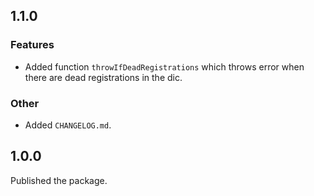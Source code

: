 ## 1.1.0

### Features

-   Added function `throwIfDeadRegistrations` which throws error when there are dead registrations in the dic.

### Other

-   Added `CHANGELOG.md`.

## 1.0.0

Published the package.
